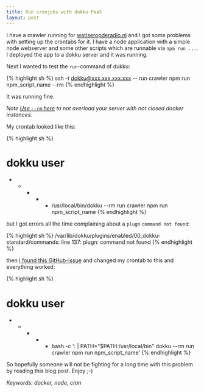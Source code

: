 ```yaml
---
title: Run cronjobs with dokku PaaS
layout: post
---
```


I have a crawler running for [watiseropderadio.nl](http://watiseropderadio.nl) and I got some problems with setting up the crontabs for it. I have a node application with a simple node webserver and some other scripts which are runnable via `npm run ...`. I deployed the app to a dokku server and it was running.

Next I wanted to test the `run`-command of dukku:

{% highlight sh %}
ssh -t dokku@xxx.xxx.xxx.xxx -- run crawler npm run npm_script_name --rm
{% endhighlight %}

It was running fine.

*Note [Use `--rm` here](https://github.com/progrium/dokku/issues/450#issuecomment-124851555) to not overload your server with not closed docker instances.*

My crontab looked like this:

{% highlight sh %}
# dokku user
* * * * * /usr/local/bin/dokku --rm run crawler npm run npm_script_name
{% endhighlight %}

but I got errors all the time complaining about a `plugn` `command not found`:

{% highlight sh %}
/var/lib/dokku/plugins/enabled/00_dokku-standard/commands: line 137: plugn: command not found
{% endhighlight %}

then [I found this GitHub-issue](https://github.com/progrium/dokku/issues/913) and changed my crontab to this and everything worked:

{% highlight sh %}
# dokku user
* * * * * bash -c ': | PATH="$PATH:/usr/local/bin" dokku --rm run crawler npm run npm_script_name'
{% endhighlight %}

So hopefully someone will not be fighting for a long time with this problem by reading this blog post. Enjoy ;-) 

*Keywords: docker, node, cron*

